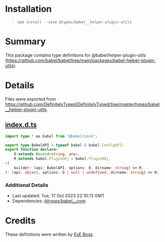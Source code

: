 # Installation
> `npm install --save @types/babel__helper-plugin-utils`

# Summary
This package contains type definitions for @babel/helper-plugin-utils (https://github.com/babel/babel/tree/main/packages/babel-helper-plugin-utils).

# Details
Files were exported from https://github.com/DefinitelyTyped/DefinitelyTyped/tree/master/types/babel__helper-plugin-utils.
## [index.d.ts](https://github.com/DefinitelyTyped/DefinitelyTyped/tree/master/types/babel__helper-plugin-utils/index.d.ts)
````ts
import type * as babel from "@babel/core";

export type BabelAPI = typeof babel & babel.ConfigAPI;
export function declare<
    O extends Record<string, any>,
    R extends babel.PluginObj = babel.PluginObj,
>(
    builder: (api: BabelAPI, options: O, dirname: string) => R,
): (api: object, options: O | null | undefined, dirname: string) => R;

````

### Additional Details
 * Last updated: Tue, 17 Oct 2023 22:10:13 GMT
 * Dependencies: [@types/babel__core](https://npmjs.com/package/@types/babel__core)

# Credits
These definitions were written by [ExE Boss](https://github.com/ExE-Boss).
